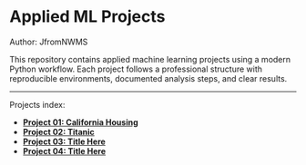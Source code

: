 # Applied ML Projects

Author: JfromNWMS

This repository contains applied machine learning projects using a modern Python workflow.
Each project follows a professional structure with reproducible environments, documented analysis steps, and clear results.

--- 

Projects index:

- [**Project 01: California Housing**](project01/README.md)
- [**Project 02: Titanic**](project02/README.md)
- [**Project 03: Title Here**](project03/README.md)
- [**Project 04: Title Here**](project04/README.md)
